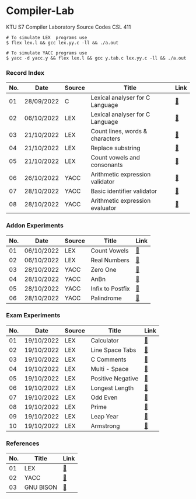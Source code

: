 # Compiler-Lab
KTU S7 Compiler Laboratory Source Codes CSL 411

```console
# To simulate LEX  programs use 
$ flex lex.l && gcc lex.yy.c -ll && ./a.out

# To simulate YACC programs use 
$ yacc -d yacc.y && flex lex.l && gcc y.tab.c lex.yy.c -ll && ./a.out
```


### Record Index
| No. | Date       | Source | Title                           | Link                                                                               |
| --- | ---------- | ------ | ------------------------------- | ---------------------------------------------------------------------------------- |
| 01  | 28/09/2022 | C      | Lexical analyser for C Language | [🔗](https://github.com/EmmanuelJojy/Compiler-Lab/blob/main/e1_lexical/p1_v1.c)    |
| 02  | 06/10/2022 | LEX    | Lexical analyser for C Language | [🔗](https://github.com/EmmanuelJojy/Compiler-Lab/blob/main/e2_lex/lex.l)          |
| 03  | 21/10/2022 | LEX    | Count lines, words & characters | [🔗](https://github.com/EmmanuelJojy/Compiler-Lab/blob/main/e2_lex/addon/a1/lex.l) |
| 04  | 21/10/2022 | LEX    | Replace substring               | [🔗](https://github.com/EmmanuelJojy/Compiler-Lab/blob/main/e2_lex/addon/a4/lex.l) |
| 05  | 21/10/2022 | LEX    | Count vowels and consonants     | [🔗](https://github.com/EmmanuelJojy/Compiler-Lab/blob/main/e2_lex/addon/a2/lex.l) |
| 06  | 26/10/2022 | YACC   | Arithmetic expression validator | [🔗](https://github.com/EmmanuelJojy/Compiler-Lab/tree/main/e3_yacc/evaluvator)    |
| 07  | 28/10/2022 | YACC   | Basic identifier validator      | [🔗](https://github.com/EmmanuelJojy/Compiler-Lab/tree/main/e3_yacc/identifier)    |
| 08  | 28/10/2022 | YACC   | Arithmetic expression evaluator | [🔗](https://github.com/EmmanuelJojy/Compiler-Lab/tree/main/e3_yacc/arithmetic)    |

### Addon Experiments
| No. | Date       | Source | Title            | Link                                                                               |
| --- | ---------- | ------ | ---------------- | ---------------------------------------------------------------------------------- |
| 01  | 06/10/2022 | LEX    | Count Vowels     | [🔗](https://github.com/EmmanuelJojy/Compiler-Lab/blob/main/e2_lex/addon/a2/lex.l) |
| 02  | 06/10/2022 | LEX    | Real Numbers     | [🔗](https://github.com/EmmanuelJojy/Compiler-Lab/blob/main/e2_lex/addon/a3/lex.l) |
| 03  | 28/10/2022 | YACC   | Zero One         | [🔗](https://github.com/EmmanuelJojy/Compiler-Lab/tree/main/e3_yacc/addon/01)      |
| 04  | 28/10/2022 | YACC   | AnBn             | [🔗](https://github.com/EmmanuelJojy/Compiler-Lab/tree/main/e3_yacc/addon/anbn)    |
| 05  | 28/10/2022 | YACC   | Infix to Postfix | [🔗](https://github.com/EmmanuelJojy/Compiler-Lab/tree/main/e3_yacc/addon/inpost)  |
| 06  | 28/10/2022 | YACC   | Palindrome       | [🔗](https://github.com/EmmanuelJojy/Compiler-Lab/tree/main/e3_yacc/addon/palin)   |

### Exam Experiments

| No. | Date       | Source | Title            | Link                                                                               |
| --- | ---------- | ------ | -----------------| ---------------------------------------------------------------------------------- |
| 01  | 19/10/2022 | LEX    | Calculator       | [🔗](https://github.com/EmmanuelJojy/Compiler-Lab/tree/main/e2_lex/exam/q01/lex.l) |
| 02  | 19/10/2022 | LEX    | Line Space Tabs  | [🔗](https://github.com/EmmanuelJojy/Compiler-Lab/tree/main/e2_lex/exam/q02/lex.l) |
| 03  | 19/10/2022 | LEX    | C Comments       | [🔗](https://github.com/EmmanuelJojy/Compiler-Lab/tree/main/e2_lex/exam/q03/lex.l) |
| 04  | 19/10/2022 | LEX    | Multi - Space    | [🔗](https://github.com/EmmanuelJojy/Compiler-Lab/tree/main/e2_lex/exam/q04/lex.l) |
| 05  | 19/10/2022 | LEX    | Positive Negative| [🔗](https://github.com/EmmanuelJojy/Compiler-Lab/tree/main/e2_lex/exam/q05/lex.l) |
| 06  | 19/10/2022 | LEX    | Longest Length   | [🔗](https://github.com/EmmanuelJojy/Compiler-Lab/tree/main/e2_lex/exam/q06/lex.l) |
| 07  | 19/10/2022 | LEX    | Odd Even         | [🔗](https://github.com/EmmanuelJojy/Compiler-Lab/tree/main/e2_lex/exam/q07/lex.l) |
| 08  | 19/10/2022 | LEX    | Prime            | [🔗](https://github.com/EmmanuelJojy/Compiler-Lab/tree/main/e2_lex/exam/q08/lex.l) |
| 09  | 19/10/2022 | LEX    | Leap Year        | [🔗](https://github.com/EmmanuelJojy/Compiler-Lab/tree/main/e2_lex/exam/q09/lex.l) |
| 10  | 19/10/2022 | LEX    | Armstrong        | [🔗](https://github.com/EmmanuelJojy/Compiler-Lab/tree/main/e2_lex/exam/q10/lex.l) |

### References
| No. | Title     | Link                                                                             |
| --- | --------- | -------------------------------------------------------------------------------- |
| 01  | LEX       | [🔗](https://github.com/EmmanuelJojy/Compiler-Lab/blob/main/references/lex.pdf)  |
| 02  | YACC      | [🔗](https://github.com/EmmanuelJojy/Compiler-Lab/blob/main/references/yacc.pdf) |
| 03  | GNU BISON | [🔗](https://www.gnu.org/software/bison/manual/bison.html)                       |
